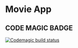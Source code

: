 # Movie App

## CODE MAGIC BADGE

[![Codemagic build status](https://api.codemagic.io/apps/6343ed55c1533276a3ccc038/6343ed55c1533276a3ccc037/status_badge.svg)](https://codemagic.io/apps/6343ed55c1533276a3ccc038/6343ed55c1533276a3ccc037/latest_build)
